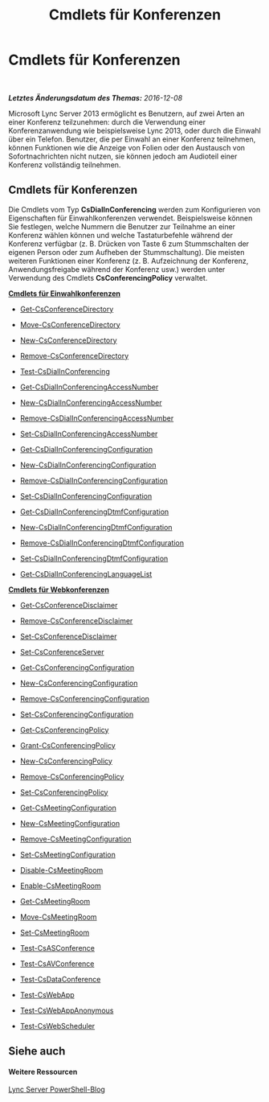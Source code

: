 ﻿---
title: Cmdlets für Konferenzen
TOCTitle: Cmdlets für Konferenzen
ms:assetid: 7ff94637-6319-4c45-9230-be34e8d81ede
ms:mtpsurl: https://technet.microsoft.com/de-de/library/Gg398641(v=OCS.15)
ms:contentKeyID: 49294557
ms.date: 12/10/2016
mtps_version: v=OCS.15
ms.translationtype: HT
---

# Cmdlets für Konferenzen

 

_**Letztes Änderungsdatum des Themas:** 2016-12-08_

Microsoft Lync Server 2013 ermöglicht es Benutzern, auf zwei Arten an einer Konferenz teilzunehmen: durch die Verwendung einer Konferenzanwendung wie beispielsweise Lync 2013, oder durch die Einwahl über ein Telefon. Benutzer, die per Einwahl an einer Konferenz teilnehmen, können Funktionen wie die Anzeige von Folien oder den Austausch von Sofortnachrichten nicht nutzen, sie können jedoch am Audioteil einer Konferenz vollständig teilnehmen.

## Cmdlets für Konferenzen

Die Cmdlets vom Typ **CsDialInConferencing** werden zum Konfigurieren von Eigenschaften für Einwahlkonferenzen verwendet. Beispielsweise können Sie festlegen, welche Nummern die Benutzer zur Teilnahme an einer Konferenz wählen können und welche Tastaturbefehle während der Konferenz verfügbar (z. B. Drücken von Taste 6 zum Stummschalten der eigenen Person oder zum Aufheben der Stummschaltung). Die meisten weiteren Funktionen einer Konferenz (z. B. Aufzeichnung der Konferenz, Anwendungsfreigabe während der Konferenz usw.) werden unter Verwendung des Cmdlets **CsConferencingPolicy** verwaltet.

**[Cmdlets für Einwahlkonferenzen](lync-server-2013-dial-in-conferencing-cmdlets.md)**

  - [Get-CsConferenceDirectory](get-csconferencedirectory.md)

  - [Move-CsConferenceDirectory](move-csconferencedirectory.md)

  - [New-CsConferenceDirectory](new-csconferencedirectory.md)

  - [Remove-CsConferenceDirectory](remove-csconferencedirectory.md)

  - [Test-CsDialInConferencing](test-csdialinconferencing.md)

  - [Get-CsDialInConferencingAccessNumber](get-csdialinconferencingaccessnumber.md)

  - [New-CsDialInConferencingAccessNumber](new-csdialinconferencingaccessnumber.md)

  - [Remove-CsDialInConferencingAccessNumber](remove-csdialinconferencingaccessnumber.md)

  - [Set-CsDialInConferencingAccessNumber](set-csdialinconferencingaccessnumber.md)

  - [Get-CsDialInConferencingConfiguration](get-csdialinconferencingconfiguration.md)

  - [New-CsDialInConferencingConfiguration](new-csdialinconferencingconfiguration.md)

  - [Remove-CsDialInConferencingConfiguration](remove-csdialinconferencingconfiguration.md)

  - [Set-CsDialInConferencingConfiguration](set-csdialinconferencingconfiguration.md)

  - [Get-CsDialInConferencingDtmfConfiguration](get-csdialinconferencingdtmfconfiguration.md)

  - [New-CsDialInConferencingDtmfConfiguration](new-csdialinconferencingdtmfconfiguration.md)

  - [Remove-CsDialInConferencingDtmfConfiguration](remove-csdialinconferencingdtmfconfiguration.md)

  - [Set-CsDialInConferencingDtmfConfiguration](set-csdialinconferencingdtmfconfiguration.md)

  - [Get-CsDialInConferencingLanguageList](get-csdialinconferencinglanguagelist.md)

**[Cmdlets für Webkonferenzen](lync-server-2013-web-conferencing-cmdlets.md)**

  - [Get-CsConferenceDisclaimer](get-csconferencedisclaimer.md)

  - [Remove-CsConferenceDisclaimer](remove-csconferencedisclaimer.md)

  - [Set-CsConferenceDisclaimer](set-csconferencedisclaimer.md)

  - [Set-CsConferenceServer](set-csconferenceserver.md)

  - [Get-CsConferencingConfiguration](get-csconferencingconfiguration.md)

  - [New-CsConferencingConfiguration](new-csconferencingconfiguration.md)

  - [Remove-CsConferencingConfiguration](remove-csconferencingconfiguration.md)

  - [Set-CsConferencingConfiguration](set-csconferencingconfiguration.md)

  - [Get-CsConferencingPolicy](get-csconferencingpolicy.md)

  - [Grant-CsConferencingPolicy](grant-csconferencingpolicy.md)

  - [New-CsConferencingPolicy](new-csconferencingpolicy.md)

  - [Remove-CsConferencingPolicy](remove-csconferencingpolicy.md)

  - [Set-CsConferencingPolicy](set-csconferencingpolicy.md)

  - [Get-CsMeetingConfiguration](get-csmeetingconfiguration.md)

  - [New-CsMeetingConfiguration](new-csmeetingconfiguration.md)

  - [Remove-CsMeetingConfiguration](remove-csmeetingconfiguration.md)

  - [Set-CsMeetingConfiguration](set-csmeetingconfiguration.md)

  - [Disable-CsMeetingRoom](disable-csmeetingroom.md)

  - [Enable-CsMeetingRoom](enable-csmeetingroom.md)

  - [Get-CsMeetingRoom](get-csmeetingroom.md)

  - [Move-CsMeetingRoom](move-csmeetingroom.md)

  - [Set-CsMeetingRoom](set-csmeetingroom.md)

  - [Test-CsASConference](test-csasconference.md)

  - [Test-CsAVConference](test-csavconference.md)

  - [Test-CsDataConference](test-csdataconference.md)

  - [Test-CsWebApp](test-cswebapp.md)

  - [Test-CsWebAppAnonymous](test-cswebappanonymous.md)

  - [Test-CsWebScheduler](test-cswebscheduler.md)

## Siehe auch

#### Weitere Ressourcen

[Lync Server PowerShell-Blog](http://go.microsoft.com/fwlink/?linkid=203150%26clcid=0x407)

